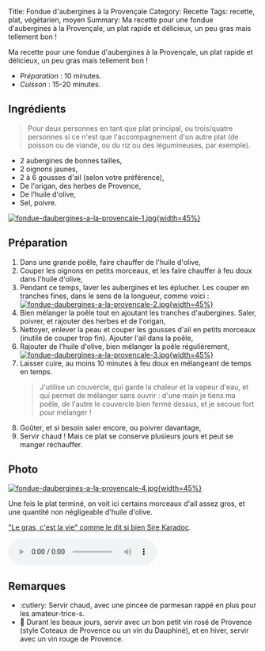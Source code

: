 Title: Fondue d'aubergines à la Provençale
Category: Recette
Tags: recette, plat, végétarien, moyen
Summary: Ma recette pour une fondue d'aubergines à la Provençale, un plat rapide et délicieux, un peu gras mais tellement bon !

Ma recette pour une fondue d'aubergines à la Provençale, un plat rapide et délicieux, un peu gras mais tellement bon !

- *Préparation* : 10 minutes.
- *Cuisson* : 15-20 minutes.

## Ingrédients
> Pour deux personnes en tant que plat principal, ou trois/quatre personnes si ce n'est que l'accompagnement d'un autre plat (de poisson ou de viande, ou du riz ou des légumineuses, par exemple).

- 2 aubergines de bonnes tailles,
- 2 oignons jaunes,
- 2 à 6 gousses d'ail (selon votre préférence),
- De l'origan, des herbes de Provence,
- De l'huile d'olive,
- Sel, poivre.

[![fondue-daubergines-a-la-provencale-1.jpg]({filename}images/fondue-daubergines-a-la-provencale-1.jpg){width=45%}]({filename}images/fondue-daubergines-a-la-provencale-1.jpg)

## Préparation
1. Dans une grande poêle, faire chauffer de l'huile d'olive,
2. Couper les oignons en petits morceaux, et les faire chauffer à feu doux dans l'huile d'olive,
3. Pendant ce temps, laver les aubergines et les éplucher. Les couper en tranches fines, dans le sens de la longueur, comme voici :<br>
    [![fondue-daubergines-a-la-provencale-2.jpg]({filename}images/fondue-daubergines-a-la-provencale-2.jpg){width=45%}]({filename}images/fondue-daubergines-a-la-provencale-2.jpg)<br>
4. Bien mélanger la poêle tout en ajoutant les tranches d'aubergines. Saler, poivrer, et rajouter des herbes et de l'origan,
5. Nettoyer, enlever la peau et couper les gousses d'ail en petits morceaux (inutile de couper trop fin). Ajouter l'ail dans la poêle,
6. Rajouter de l'huile d'olive, bien mélanger la poêle régulièrement,<br>
    [![fondue-daubergines-a-la-provencale-3.jpg]({filename}images/fondue-daubergines-a-la-provencale-3.jpg){width=45%}]({filename}images/fondue-daubergines-a-la-provencale-3.jpg)<br>
7. Laisser cuire, au moins 10 minutes à feu doux en mélangeant de temps en temps.
   > J'utilise un couvercle, qui garde la chaleur et la vapeur d'eau, et qui permet de mélanger sans ouvrir : d'une main je tiens ma poêle, de l'autre le couvercle bien fermé dessus, et je secoue fort pour mélanger !
8. Goûter, et si besoin saler encore, ou poivrer davantage,
9.  Servir chaud ! Mais ce plat se conserve plusieurs jours et peut se manger réchauffer.

## Photo
[![fondue-daubergines-a-la-provencale-4.jpg]({filename}images/fondue-daubergines-a-la-provencale-4.jpg){width=45%}]({filename}images/fondue-daubergines-a-la-provencale-4.jpg)

Une fois le plat terminé, on voit ici certains morceaux d'ail assez gros, et une quantité non négligeable d'huile d'olive.

["Le gras, c'est la vie" comme le dit si bien Sire Karadoc](https://kaamelott-soundboard.2ec0b4.fr/#son/le_gras_cest_la_vie).

<audio controls><source src="https://kaamelott-soundboard.2ec0b4.fr/sounds/le_gras_cest_la_vie.mp3" type="audio/mpeg">Votre navigateur ne semble pas supporter l'élément audio. Écoutez ce son directement sur <a href="https://kaamelott-soundboard.2ec0b4.fr/#son/le_gras_cest_la_vie">cette page</a>.</audio>

## Remarques
- :cutlery: Servir chaud, avec une pincée de parmesan rappé en plus pour les amateur-trice-s.
- :wine_glass: Durant les beaux jours, servir avec un bon petit vin rosé de Provence (style Coteaux de Provence ou un vin du Dauphiné), et en hiver, servir avec un vin rouge de Provence.
